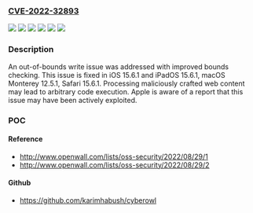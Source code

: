 ### [CVE-2022-32893](https://cve.mitre.org/cgi-bin/cvename.cgi?name=CVE-2022-32893)
![](https://img.shields.io/static/v1?label=Product&message=Safari&color=blue)
![](https://img.shields.io/static/v1?label=Product&message=iOS%20and%20iPadOS&color=blue)
![](https://img.shields.io/static/v1?label=Product&message=macOS&color=blue)
![](https://img.shields.io/static/v1?label=Version&message=%3C%2012.5%20&color=brighgreen)
![](https://img.shields.io/static/v1?label=Version&message=%3C%2015.6%20&color=brighgreen)
![](https://img.shields.io/static/v1?label=Vulnerability&message=Processing%20maliciously%20crafted%20web%20content%20may%20lead%20to%20arbitrary%20code%20execution.%20Apple%20is%20aware%20of%20a%20report%20that%20this%20issue%20may%20have%20been%20actively%20exploited.&color=brighgreen)

### Description

An out-of-bounds write issue was addressed with improved bounds checking. This issue is fixed in iOS 15.6.1 and iPadOS 15.6.1, macOS Monterey 12.5.1, Safari 15.6.1. Processing maliciously crafted web content may lead to arbitrary code execution. Apple is aware of a report that this issue may have been actively exploited.

### POC

#### Reference
- http://www.openwall.com/lists/oss-security/2022/08/29/1
- http://www.openwall.com/lists/oss-security/2022/08/29/2

#### Github
- https://github.com/karimhabush/cyberowl

